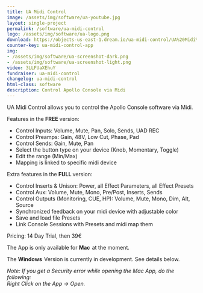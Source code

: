 ```yaml
---
title: UA Midi Control
image: /assets/img/software/ua-youtube.jpg
layout: single-project
permalink: /software/ua-midi-control
logo: /assets/img/software/ua-logo.png
download: https://objects-us-east-1.dream.io/ua-midi-control/UA%20Midi%20Control.zip
counter-key: ua-midi-control-app
img: 
- /assets/img/software/ua-screenshot-dark.png
- /assets/img/software/ua-screenshot-light.png
video: 3LLFUaXEhuY
fundraiser: ua-midi-control
changelog: ua-midi-control
html-class: software
description: Control Apollo Console via Midi
---
```


UA Midi Control allows you to control the Apollo Console software via Midi.

Features in the <b> FREE </b> version:
- Control Inputs: Volume, Mute, Pan, Solo, Sends, UAD REC
- Control Preamps: Gain, 48V, Low Cut, Phase, Pad 
- Control Sends: Gain, Mute, Pan
- Select the button type on your device (Knob, Momentary, Toggle)
- Edit the range (Min/Max)
- Mapping is linked to specific midi device

Extra features in the <b> FULL </b> version:
- Control Inserts & Unison: Power, all Effect Parameters, all Effect Presets
- Control Aux: Volume, Mute, Mono, Pre/Post, Inserts, Sends
- Control Outputs (Monitoring, CUE, HP): Volume, Mute, Mono, Dim, Alt, Source
- Synchronized feedback on your midi device with adjustable color
- Save and load file Presets
- Link Console Sessions with Presets and midi map them

Pricing: 14 Day Trial, then 39€

The App is only available for <b> Mac </b> <i style="margin-left: 2px" class="fa fa-apple"></i> at the moment. 

The <b> Windows </b> <i style="margin-left: 2px" class="fa fa-windows"></i> Version is currently in development. See details below.

<i>Note: If you get a Security error while opening the Mac App, do the following: <br/> Right Click on the App -> Open.</i> 